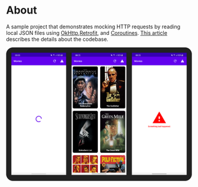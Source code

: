 # About
A sample project that demonstrates mocking HTTP requests by reading local JSON files
using [OkHttp],[Retrofit], and [Coroutines]. [This article] describes the details about the codebase.

[OkHttp]: https://github.com/square/okhttp
[Retrofit]: https://github.com/square/retrofit
[Coroutines]: https://github.com/Kotlin/kotlinx.coroutines
[This article]: https://medium.com/@murattuzel/mockever-you-want-cee95b3b459

<img src="screenshots/screens.png" alt="Built with Jetpack Compose" width="1024" />